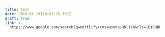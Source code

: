 ```yaml
---
title: test
date: 2018-01-19T19:01:15.701Z
draft: true
link: >-
  https://www.google.com/search?q=netflify+cms+wont+publish&rlz=1C1CHBF_enUS779US779&oq=netflify+cms+wont+publish&aqs=chrome..69i57.4271j0j7&sourceid=chrome&ie=UTF-8
---
```


